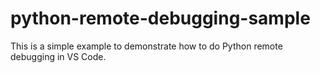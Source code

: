 # python-remote-debugging-sample
This is a simple example to demonstrate how to do Python remote debugging in VS Code.
